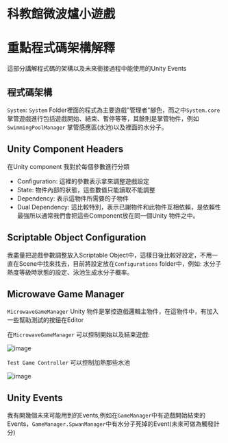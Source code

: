 # 科教館微波爐小遊戲

# 重點程式碼架構解釋

這部分講解程式碼的架構以及未來銜接過程中能使用的Unity Events
## 程式碼架構
`System`: `System` Folder裡面的程式為主要遊戲"管理者"腳色，而之中`System.core` 掌管遊戲進行包括遊戲開始、結束、暫停等等，其餘則是掌管物件，例如`SwimmingPoolManager` 掌管感應區(水池)以及裡面的水分子。
## Unity Component Headers

 在Unity component 我對於每個參數進行分類
 - Configuration: 這裡的參數表示拿來調整遊戲設定
 - State: 物件內部的狀態，這些數值只能讀取不能調整
 - Dependency: 表示這物件所需要的子物件
 - Dual Dependency: 這比較特別，表示已謝物件和此物件互相依賴，是依賴性最強所以通常我們會把這些Component放在同一個Unity 物件之中。
 ## Scriptable Object Configuration
 我盡量把遊戲參數調整放入Scriptable Object中，這樣日後比較好設定，不用一直在Scene中找來找去，目前將設定放在`Configurations` folder中，例如: 水分子熱度等級時狀態的設定、泳池生成水分子概率。
 ## Microwave Game Manager
 `MicrowaveGameManager` Unity 物件是掌控遊戲邏輯主物件，在這物件中，有加入一些幫助測試的按鈕在Editor

在`MicrowaveGameManager` 可以控制開始以及結束遊戲:

 ![image](https://github.com/easonyu0203/amus-micro-gourmet/assets/62385417/98d65cd0-ac82-4727-9605-81cb2bdecbb2)


`Test Game Controller` 可以控制加熱那些水池

![image](https://github.com/easonyu0203/amus-micro-gourmet/assets/62385417/e574fe6f-04eb-4a9b-b628-0fd40f8d87d3)

## Unity Events
我有開幾個未來可能用到的Events,例如在`GameManager`中有遊戲開始結束的Events，`GameManager.SpwanManager`中有水分子死掉的Event(未來可做為觸發計分)
